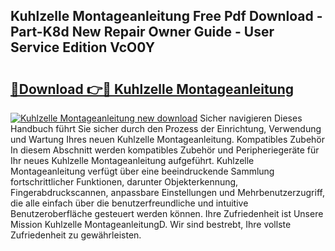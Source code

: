 ## Kuhlzelle Montageanleitung Free Pdf Download - Part-K8d New Repair Owner Guide - User Service Edition VcO0Y

# <h2><a href="http://df70up.blite.top/?on=Kuhlzelle+Montageanleitung">🔗Download 👉🔴 Kuhlzelle Montageanleitung</a></h2>

[![Kuhlzelle Montageanleitung new download](https://i.imgur.com/lujVjoI.png)](http://df70up.blite.top/?on=Kuhlzelle+Montageanleitung)
Sicher navigieren Dieses Handbuch führt Sie sicher durch den Prozess der Einrichtung, Verwendung und Wartung Ihres neuen Kuhlzelle Montageanleitung. Kompatibles Zubehör In diesem Abschnitt werden kompatibles Zubehör und Peripheriegeräte für Ihr neues Kuhlzelle Montageanleitung aufgeführt. Kuhlzelle Montageanleitung verfügt über eine beeindruckende Sammlung fortschrittlicher Funktionen, darunter Objekterkennung, Fingerabdruckscannen, anpassbare Einstellungen und Mehrbenutzerzugriff, die alle einfach über die benutzerfreundliche und intuitive Benutzeroberfläche gesteuert werden können. Ihre Zufriedenheit ist Unsere Mission Kuhlzelle MontageanleitungD. Wir sind bestrebt, Ihre vollste Zufriedenheit zu gewährleisten.
